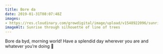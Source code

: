 ```yaml
---
title: Bore da
date: 2019-01-31T08:07:48Z
images: 
- https://res.cloudinary.com/growdigital/image/upload/v1548922096/sunrise-F804885E.jpg
imageAlt: Sunrise through silhouette of line of trees
---
```


Bore da byd, morning world! Have a splendid day wherever you are and whatever you’re doing 🙂
